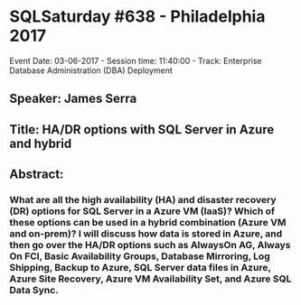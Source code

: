 # SQLSaturday #638 - Philadelphia 2017
Event Date: 03-06-2017 - Session time: 11:40:00 - Track: Enterprise Database Administration (DBA)  Deployment
## Speaker: James Serra
## Title: HA/DR options with SQL Server in Azure and hybrid
## Abstract:
### What are all the high availability (HA) and disaster recovery (DR) options for SQL Server in a Azure VM (IaaS)?  Which of these options can be used in a hybrid combination (Azure VM and on-prem)?  I will discuss how data is stored in Azure, and then go over the HA/DR options such as AlwaysOn AG, Always On FCI, Basic Availability Groups, Database Mirroring, Log Shipping, Backup to Azure, SQL Server data files in Azure, Azure Site Recovery, Azure VM Availability Set, and Azure SQL Data Sync.
